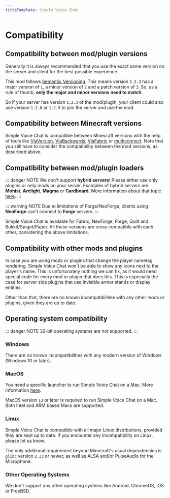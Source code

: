 ```yaml
---
titleTemplate: Simple Voice Chat
---
```


# Compatibility

## Compatibility between mod/plugin versions

Generally it is always recommended that you use the exact same version on the server and client for the best possible experience.


This mod follows [Semantic Versioning](https://semver.org/).
This means version `1.2.3` has a major version of `1`, a minor version of `2` and a patch version of `3`.
So, as a rule of thumb, **only the major and minor versions need to match**.


So if your server has version `1.2.3` of the mod/plugin, your client could also use version `1.2.0` or `1.2.5` to join the server and use the mod.

## Compatibility between Minecraft versions

Simple Voice Chat is compatible between Minecraft versions with the help of tools like
[ViaVersion](https://modrinth.com/plugin/viaversion),
[ViaBackwards](https://modrinth.com/plugin/viabackwards),
[ViaFabric](https://modrinth.com/mod/viafabric)
or
[multiconnect](https://modrinth.com/mod/multiconnect).
Note that you still have to consider the compatibility between the mod versions, as described above.

## Compatibility between mod/plugin loaders

::: danger NOTE
We don't support **hybrid servers**! Please either use only plugins or only mods on your server.
Examples of hybrid servers are **Mohist**, **Arclight**, **Magma** or **Cardboard**.
More information about that topic [here](https://essentialsx.net/do-not-use-mohist.html).
:::

::: warning NOTE
Due to limitations of Forge/NeoForge, clients using **NeoForge** can't connect to **Forge** servers.
:::

Simple Voice Chat is available for Fabric, NeoForge, Forge, Quilt and Bukkit/Spigot/Paper.
All these versions are cross compatible with each other, considering the above limitations.

## Compatibility with other mods and plugins

In case you are using mods or plugins that change the player nametag rendering, Simple Voice Chat won't be able to show any icons next to the player's name.
This is unfortunately nothing we can fix, as it would need special code for every mod or plugin that does this.
This is especially the case for server side plugins that use invisible armor stands or display entities.

Other than that, there are no known incompatibilities with any other mods or plugins, given they are up to date.

## Operating system compatibility

::: danger NOTE
32-bit operating systems are not supported.
:::

### Windows

There are no known incompatibilities with any modern version of Windows (Windows 10 or later).

### MacOS

You need a specific launcher to run Simple Voice Chat on a Mac. More information [here](macos).

MacOS version `13` or later is required to run Simple Voice Chat on a Mac.
Both Intel and ARM based Macs are supported.

### Linux

Simple Voice Chat is compatible with all major Linux distributions, provided they are kept up to date.
If you encounter any incompatibility on Linux, please let us know.

The only additional requirement beyond Minecraft's usual dependencies is `glibc` version `2.33` or newer, as well as ALSA and/or PulseAudio for the Microphone.

### Other Operating Systems

We don't support any other operating systems like Android, ChromeOS, iOS or FreeBSD.
